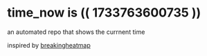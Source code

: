 # time_now is (( 1733763600735 ))

an automated repo that shows the currnent time

inspired by [breakingheatmap](https://github.com/breakingheatmap/breakingheatmap)